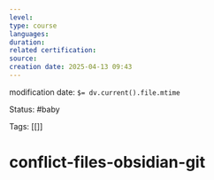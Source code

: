 ```yaml
---
level: 
type: course
languages: 
duration: 
related certification: 
source: 
creation date: 2025-04-13 09:43
---
```

modification date: `$= dv.current().file.mtime`

Status: #baby

Tags: [[]]

# conflict-files-obsidian-git

























